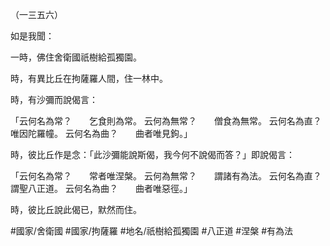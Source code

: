 （一三五六）

如是我聞：

一時，佛住舍衛國祇樹給孤獨園。

時，有異比丘在拘薩羅人間，住一林中。

時，有沙彌而說偈言：

「云何名為常？　　乞食則為常。
云何為無常？　　僧食為無常。
云何名為直？　　唯因陀羅幢。
云何名為曲？　　曲者唯見鉤。」

時，彼比丘作是念：「此沙彌能說斯偈，我今何不說偈而答？」即說偈言：

「云何名為常？　　常者唯涅槃。
云何為無常？　　謂諸有為法。
云何名為直？　　謂聖八正道。
云何名為曲？　　曲者唯惡徑。」

時，彼比丘說此偈已，默然而住。

#國家/舍衛國
#國家/拘薩羅
#地名/祇樹給孤獨園
#八正道
#涅槃
#有為法
